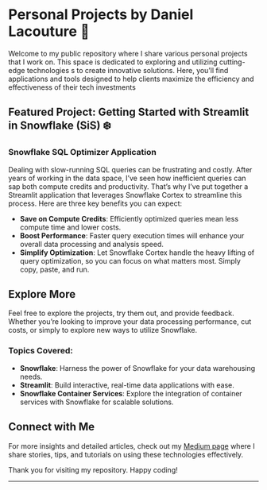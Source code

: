 # Personal Projects by Daniel Lacouture 🚀

Welcome to my public repository where I share various personal projects that I work on. This space is dedicated to exploring and utilizing cutting-edge technologies s to create innovative solutions. Here, you’ll find applications and tools designed to help clients maximize the efficiency and effectiveness of their tech investments

## Featured Project: Getting Started with Streamlit in Snowflake (SiS) ❄️

### Snowflake SQL Optimizer Application

Dealing with slow-running SQL queries can be frustrating and costly. After years of working in the data space, I’ve seen how inefficient queries can sap both compute credits and productivity. That’s why I’ve put together a Streamlit application that leverages Snowflake Cortex to streamline this process. Here are three key benefits you can expect:

- **Save on Compute Credits**: Efficiently optimized queries mean less compute time and lower costs.
- **Boost Performance**: Faster query execution times will enhance your overall data processing and analysis speed.
- **Simplify Optimization**: Let Snowflake Cortex handle the heavy lifting of query optimization, so you can focus on what matters most. Simply copy, paste, and run.

## Explore More

Feel free to explore the projects, try them out, and provide feedback. Whether you’re looking to improve your data processing performance, cut costs, or simply to explore new ways to utilize Snowflake.

### Topics Covered:
- **Snowflake**: Harness the power of Snowflake for your data warehousing needs.
- **Streamlit**: Build interactive, real-time data applications with ease.
- **Snowflake Container Services**: Explore the integration of container services with Snowflake for scalable solutions.

## Connect with Me

For more insights and detailed articles, check out my [Medium page](https://medium.com/@daniel20lacouture) where I share stories, tips, and tutorials on using these technologies effectively.

Thank you for visiting my repository. Happy coding! 

---

